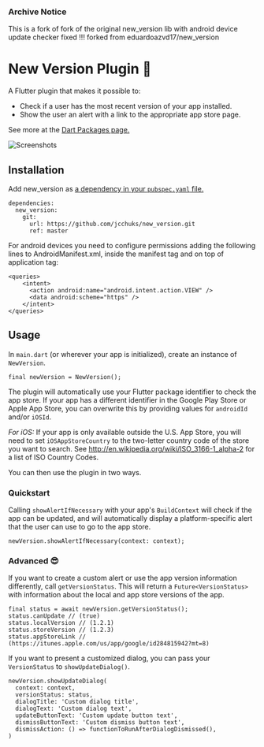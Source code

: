### Archive Notice

This is a fork of fork of the original new_version lib with android device update checker fixed !!!
forked from eduardoazvd17/new_version

# New Version Plugin 🎉

A Flutter plugin that makes it possible to: 
* Check if a user has the most recent version of your app installed.
* Show the user an alert with a link to the appropriate app store page.

See more at the [Dart Packages page.](https://pub.dartlang.org/packages/new_version)

![Screenshots](screenshots/both.png)

## Installation
Add new_version as [a dependency in your `pubspec.yaml` file.](https://flutter.io/using-packages/)
```
dependencies:
  new_version:
    git:
      url: https://github.com/jcchuks/new_version.git
      ref: master
```

For android devices you need to configure permissions adding the following lines to AndroidManifest.xml, inside the manifest tag and on top of application tag:
```
<queries>
    <intent>
      <action android:name="android.intent.action.VIEW" />
      <data android:scheme="https" />
    </intent>
</queries>
```

## Usage
In `main.dart` (or wherever your app is initialized), create an instance of `NewVersion`.

`final newVersion = NewVersion();`

The plugin will automatically use your Flutter package identifier to check the app store. If your app has a different identifier in the Google Play Store or Apple App Store, you can overwrite this by providing values for `androidId` and/or `iOSId`.

*For iOS:* If your app is only available outside the U.S. App Store, you will need to set `iOSAppStoreCountry` to the two-letter country code of the store you want to search. See http://en.wikipedia.org/wiki/ISO_3166-1_alpha-2 for a list of ISO Country Codes.

You can then use the plugin in two ways.

### Quickstart
Calling `showAlertIfNecessary` with your app's `BuildContext` will check if the app can be updated, and will automatically display a platform-specific alert that the user can use to go to the app store.

`newVersion.showAlertIfNecessary(context: context);`

### Advanced 😎
If you want to create a custom alert or use the app version information differently, call `getVersionStatus`. This will return a `Future<VersionStatus>` with information about the local and app store versions of the app.
```
final status = await newVersion.getVersionStatus();
status.canUpdate // (true)
status.localVersion // (1.2.1)
status.storeVersion // (1.2.3)
status.appStoreLink // (https://itunes.apple.com/us/app/google/id284815942?mt=8)
```

If you want to present a customized dialog, you can pass your `VersionStatus` to `showUpdateDialog()`.
```
newVersion.showUpdateDialog(
  context: context, 
  versionStatus: status,
  dialogTitle: 'Custom dialog title',
  dialogText: 'Custom dialog text',
  updateButtonText: 'Custom update button text',
  dismissButtonText: 'Custom dismiss button text',
  dismissAction: () => functionToRunAfterDialogDismissed(),
)
```
